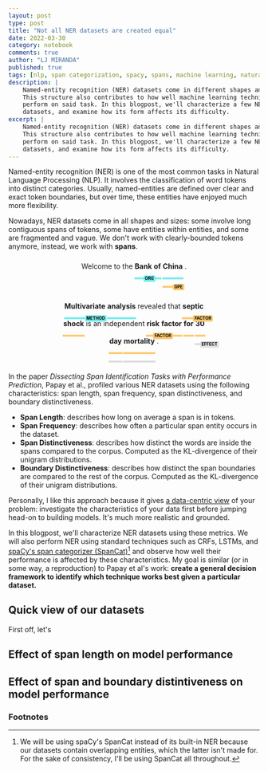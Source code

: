 ```yaml
---
layout: post
type: post
title: "Not all NER datasets are created equal"
date: 2022-03-30
category: notebook
comments: true
author: "LJ MIRANDA"
published: true
tags: [nlp, span categorization, spacy, spans, machine learning, natural language processing, linguistics]
description: |
    Named-entity recognition (NER) datasets come in different shapes and sizes.
    This structure also contributes to how well machine learning techniques
    perform on said task. In this blogpost, we'll characterize a few NER
    datasets, and examine how its form affects its difficulty.
excerpt: |
    Named-entity recognition (NER) datasets come in different shapes and sizes.
    This structure also contributes to how well machine learning techniques
    perform on said task. In this blogpost, we'll characterize a few NER
    datasets, and examine how its form affects its difficulty.
---
```



<span class="firstcharacter">N</span>amed-entity recognition (NER) is one of
the most common tasks in Natural Language Processing (NLP). It involves the
classification of word tokens into distinct categories. Usually, named-entities
are defined over clear and exact token boundaries, but over time, these
entities have enjoyed much more flexibility.

Nowadays, NER datasets come in all shapes and sizes: some involve long
contiguous spans of tokens, some have entities within entities, and some are
fragmented and vague. We don't work with clearly-bounded tokens anymore,
instead, we work with **spans**.

<div class="spans" style="line-height: 2.5; direction: ltr; text-align:
center">Welcome to the <span style="font-weight: bold; display: inline-block;
position: relative;"> Bank<span style="background: #7aecec; top: 40px; height:
4px; left: -1px; width: calc(100% + 2px); position: absolute;"> </span> <span
style="background: #7aecec; top: 40px; height: 4px; border-top-left-radius:
3px; border-bottom-left-radius: 3px; left: -1px; width: calc(100% + 2px);
position: absolute;"> <span style="background: #7aecec; color: #000; top:
-0.5em; padding: 2px 3px; position: absolute; font-size: 0.6em; font-weight:
bold; line-height: 1; border-radius: 3px"> ORG </span> </span> </span> <span
style="font-weight: bold; display: inline-block; position: relative;">of <span
style="background: #7aecec; top: 40px; height: 4px; left: -1px; width:
calc(100% + 2px); position: absolute;"></span></span> <span style="font-weight:
bold; display: inline-block; position:relative;"> China<span style="background:
#7aecec; top: 40px; height: 4px;left: -1px; width: calc(100% + 2px); position:
absolute;"> </span><span style="background: #feca74; top: 57px; height: 4px;
left: -1px; width: calc(100% + 2px); position: absolute;"> </span><span
style="background: #feca74; top: 57px; height: 4px; border-top-left-radius:
3px; border-bottom-left-radius: 3px; left: -1px; width: calc(100% + 2px);
position: absolute;"> <span style="background: #feca74; color: #000; top:
-0.5em; padding: 2px 3px; position: absolute; font-size: 0.6em; font-weight:
bold; line-height: 1; border-radius: 3px"> GPE </span> </span></span> . </div>

&nbsp;

<div class="spans" style="width: 60%; line-height: 2.5; direction: ltr;
text-align: center; margin: auto;"> <span style="font-weight: bold; display:
inline-block; position: relative;"> Multivariate <span style="background: #ddd;
top: 40px; height: 4px; left: -1px; width: calc(100% + 2px); position:
absolute;"> </span><span style="background: #7aecec; top: 40px; height: 4px;
border-top-left-radius: 3px; border-bottom-left-radius: 3px; left: -1px; width:
calc(100% + 2px); position: absolute;"> <span style="background: #7aecec; z-index:
10; color: #000; top: -0.5em; padding: 2px 3px; position: absolute; font-size:
0.6em; font-weight: bold; line-height: 1; border-radius: 3px">
METHOD</span></span> </span> <span style="font-weight: bold; display:
inline-block; position: relative;"> analysis <span style="background: #7aecec;
top: 40px; height: 4px; left: -1px; width: calc(100% + 2px); position:
absolute;"> </span> </span> revealed that <span style="font-weight: bold;
display: inline-block; position: relative;"> septic <span style="background:
#feca74; top: 40px; height: 4px; left: -1px; width: calc(100% + 2px); position:
absolute;"> </span> <span style="background: #feca74; top: 40px; height: 4px;
border-top-left-radius: 3px; border-bottom-left-radius: 3px; left: -1px; width:
calc(100% + 2px); position: absolute;"> <span style="background: #feca74; z-index:
10; color: #000; top: -0.5em; padding: 2px 3px; position: absolute; font-size:
0.6em; font-weight: bold; line-height: 1; border-radius: 3px"> FACTOR </span>
</span> </span> <span style="font-weight: bold; display: inline-block;
position: relative;"> shock <span style="background: #feca74; top: 40px; height:
4px; left: -1px; width: calc(100% + 2px); position: absolute;"> </span> </span>
is an independent <span style="font-weight: bold; display: inline-block;
position: relative;"> risk <span style="background: #feca74; top: 40px; height:
4px; left: -1px; width: calc(100% + 2px); position: absolute;"> </span> <span
style="background: #feca74; top: 40px; height: 4px; border-top-left-radius: 3px;
border-bottom-left-radius: 3px; left: -1px; width: calc(100% + 2px); position:
absolute;"> <span style="background: #feca74; z-index: 10; color: #000; top:
-0.5em; padding: 2px 3px; position: absolute; font-size: 0.6em; font-weight:
bold; line-height: 1; border-radius: 3px"> FACTOR </span> </span> </span> <span
style="font-weight: bold; display: inline-block; position: relative;"> factor
<span style="background: #feca74; top: 40px; height: 4px; left: -1px; width:
calc(100% + 2px); position: absolute;"> </span> </span> <span
style="font-weight: bold; display: inline-block; position: relative;"> for
<span style="background: #feca74; top: 40px; height: 4px; left: -1px; width:
calc(100% + 2px); position: absolute;"> </span> </span> <span
style="font-weight: bold; display: inline-block; position: relative;"> 30 <span
style="background: #feca74; top: 40px; height: 4px; left: -1px; width: calc(100% +
2px); position: absolute;"> </span> <span style="background: #feca74; top: 57px;
height: 4px; left: -1px; width: calc(100% + 2px); position: absolute;"> </span>
<span style="background: #ddd; top: 57px; height: 4px; border-top-left-radius:
3px; border-bottom-left-radius: 3px; left: -1px; width: calc(100% + 2px);
position: absolute;"> <span style="background: #ddd; z-index: 10; color: #000;
top: -0.5em; padding: 2px 3px; position: absolute; font-size: 0.6em;
font-weight: bold; line-height: 1; border-radius: 3px"> EFFECT </span>
</span></span> <span style="font-weight: bold; display: inline-block; position:
relative;"> day <span style="background: #feca74; top: 40px; height: 4px; left:
-1px; width: calc(100% + 2px); position: absolute;"> </span> <span
style="background: #ddd; top: 57px; height: 4px; left: -1px; width: calc(100% +
2px); position: absolute;"> </span> </span> <span style="font-weight: bold;
display: inline-block; position: relative;"> mortality <span style="background:
#feca74; top: 40px; height: 4px; left: -1px; width: calc(100% + 2px); position:
absolute;"> </span> <span style="background: #ddd; top: 57px; height: 4px;
left: -1px; width: calc(100% + 2px); position: absolute;"> </span> </span> .
</div>

&nbsp;

In the paper *Dissecting Span Identification Tasks with Performance
Prediction*, Papay et al., profiled various NER datasets using the following
characteristics: span length, span frequency, span distinctiveness, and
boundary distinctiveness.

- **Span Length**: describes how long on average a span is in tokens.
- **Span Frequency**: describes how often a particular span entity occurs in
    the dataset.
- **Span Distinctiveness**: describes how distinct the words are inside the
    spans compared to the corpus. Computed as the KL-divergence of their
    unigram distributions.
- **Boundary Distinctiveness**: describes how distinct the span boundaries are
    compared to the rest of the corpus. Computed as the KL-divergence of their
    unigram distributions.

Personally, I like this approach because it gives [a data-centric
view](/notebook/2021/07/30/data-centric-ml/) of your problem: investigate the
characteristics of your data first before jumping head-on to building models.
It's much more realistic and grounded.

In this blogpost, we'll characterize NER datasets using these metrics.  We will
also perform NER using standard techniques such as CRFs, LSTMs, and [spaCy's
span categorizer (SpanCat)](https://spacy.io/api/spancategorizer)[^1] and
observe how well their performance is affected by these characteristics. My
goal is similar (or in some way, a reproduction) to Papay et al's work:
**create a general decision framework to identify which technique works best
given a particular dataset.**

## Quick view of our datasets

First off, let's 


## Effect of span length on model performance


## Effect of span and boundary distintiveness on model performance






<!--

- What is NER
    - NER datasets in the wild
- Introduce Papay et al's work: introduce 4 span characteristics
- Introduce the datasets we'll use
    - Standard NER: OntoNotes, ConLL
    - Quotation detection: RIQUA
    - Nested NER: ACE2004, ACE2005, GENIA
    - A few domain-specific datasets: EBM-NLP
-->


### Footnotes

[^1]:
    
    We will be using spaCy's SpanCat instead of its built-in NER because our
    datasets contain overlapping entities, which the latter isn't made for. For
    the sake of consistency, I'll be using SpanCat all throughout.
